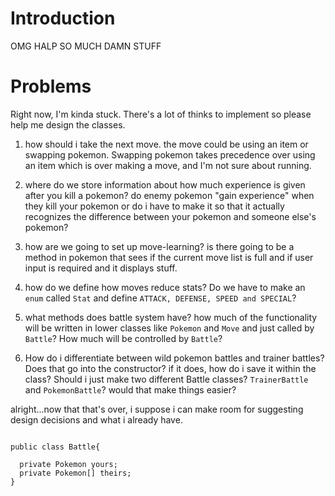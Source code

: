 # Introduction #

OMG HALP SO MUCH DAMN STUFF


# Problems #

Right now, I'm kinda stuck. There's a lot of thinks to implement so please help me design the classes.

1) how should i take the next move. the move could be using an item or swapping pokemon. Swapping pokemon takes precedence over using an item which is over making a move, and I'm not sure about running.

2) where do we store information about how much experience is given after you kill a pokemon? do enemy pokemon "gain experience" when they kill your pokemon or do i have to make  it so that it actually recognizes the difference between your pokemon and someone else's pokemon?

3) how are we going to set up move-learning? is there going to be a method in pokemon that sees if the current move list is full and if user input is required and it displays stuff.

4) how do we define how moves reduce stats? Do we have to make an `enum` called `Stat` and define `ATTACK, DEFENSE, SPEED and SPECIAL`?

5) what methods does battle system have? how much of the functionality will be written in lower classes like `Pokemon` and `Move` and just called by `Battle`? How much will be controlled by `Battle`?

6) How do i differentiate between wild pokemon battles and trainer battles? Does that go into the constructor? if it does, how do i save it within the class? Should i just make two different Battle classes? `TrainerBattle` and `PokemonBattle`? would that make things easier?

alright...now that that's over, i suppose i can make room for suggesting design decisions and what i already have.

```

public class Battle{

  private Pokemon yours;
  private Pokemon[] theirs;
}

```